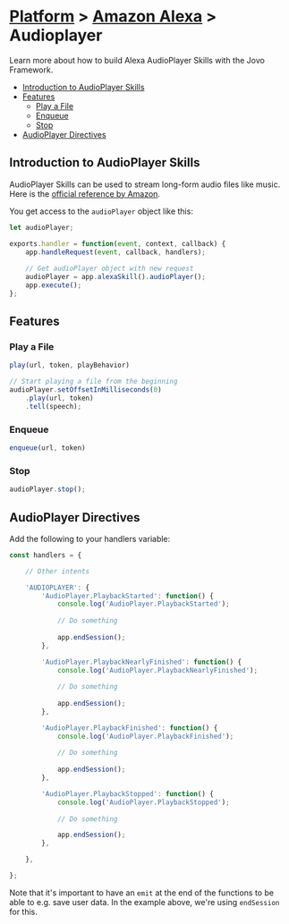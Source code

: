 # [Platform](../) > [Amazon Alexa](./README.md) > Audioplayer

Learn more about how to build Alexa AudioPlayer Skills with the Jovo Framework.

* [Introduction to AudioPlayer Skills](#introduction-to-audioplayer-skills)
* [Features](#features)
  * [Play a File](#play-a-file)
  * [Enqueue](#enqueue)
  * [Stop](#stop)
* [AudioPlayer Directives](#audioplayer-directives)

## Introduction to AudioPlayer Skills

AudioPlayer Skills can be used to stream long-form audio files like music. Here is the [official reference by Amazon](https://developer.amazon.com/public/solutions/alexa/alexa-skills-kit/docs/custom-audioplayer-interface-reference).

You get access to the `audioPlayer` object like this:

```javascript
let audioPlayer;

exports.handler = function(event, context, callback) {
    app.handleRequest(event, callback, handlers);
    
    // Get audioPlayer object with new request
    audioPlayer = app.alexaSkill().audioPlayer();
    app.execute();
};

```


## Features

### Play a File

```javascript
play(url, token, playBehavior)

// Start playing a file from the beginning
audioPlayer.setOffsetInMilliseconds(0)
    .play(url, token)
    .tell(speech);
```

### Enqueue

```javascript
enqueue(url, token)
```

### Stop

```javascript
audioPlayer.stop();
```


## AudioPlayer Directives

Add the following to your handlers variable:

```javascript
const handlers = {

    // Other intents

    'AUDIOPLAYER': {
        'AudioPlayer.PlaybackStarted': function() {
            console.log('AudioPlayer.PlaybackStarted');
            
            // Do something
            
            app.endSession();
        },

        'AudioPlayer.PlaybackNearlyFinished': function() {
            console.log('AudioPlayer.PlaybackNearlyFinished');
            
            // Do something
            
            app.endSession();
        },

        'AudioPlayer.PlaybackFinished': function() {
            console.log('AudioPlayer.PlaybackFinished');
            
            // Do something
            
            app.endSession();
        },

        'AudioPlayer.PlaybackStopped': function() {
            console.log('AudioPlayer.PlaybackStopped');
            
            // Do something

            app.endSession();
        },

    },

};

```

Note that it's important to have an `emit` at the end of the functions to be able to e.g. save user data. In the example above, we're using `endSession` for this.